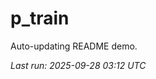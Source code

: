 # p_train

Auto-updating README demo.

<!--START_SECTION:status-->
_Last run: 2025-09-28 03:12 UTC_
<!--END_SECTION:status-->






































































































































































































































































































































































































































































































































































































































































































































































































































